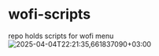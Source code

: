 # wofi-scripts
repo holds scripts for wofi menu
![2025-04-04T22:21:35,661837090+03:00](https://github.com/user-attachments/assets/9a0f8727-2edd-4d8a-b293-55c580b37cd2)
